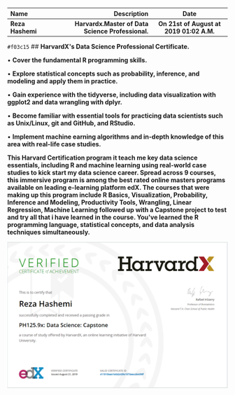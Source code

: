 | Name | Description | Date
| :- |-------------: | :-:
| **Reza Hashemi**| **Harvardx.Master of Data Science Professional.**  | __On 21st of August at 2019 01:02 A.M.__

`#f03c15` ## __HarvardX's Data Science Professional Certificate.__

• **Cover the fundamental R programming skills.**

• **Explore statistical concepts such as probability, inference, and modeling and apply them in practice.**

• **Gain experience with the tidyverse, including data visualization with ggplot2 and data wrangling with dplyr.**

• **Become familiar with essential tools for practicing data scientists such as Unix/Linux, git and GitHub, and RStudio.**

• **Implement machine earning algorithms and in-depth knowledge of this area with real-life case studies.**

__This Harvard Certification program it teach me key data science essentials, including R and machine learning using real-world case studies to kick start my data science career. Spread across 9 courses, this immersive program is among the best rated online masters programs available on leading e-learning platform edX. The courses that were making up this program include R Basics, Visualization, Probability, Inference and Modeling, Productivity Tools, Wrangling, Linear Regression, Machine Learning followed up with a Capstone project to test and try all that i have learned in the course. You've learned the R programming language, statistical concepts, and data analysis techniques simultaneously.__

![Harvardx Data Science Certification](Harvard.PH125.9x.Data%20Science%20Capstone.PNG)
